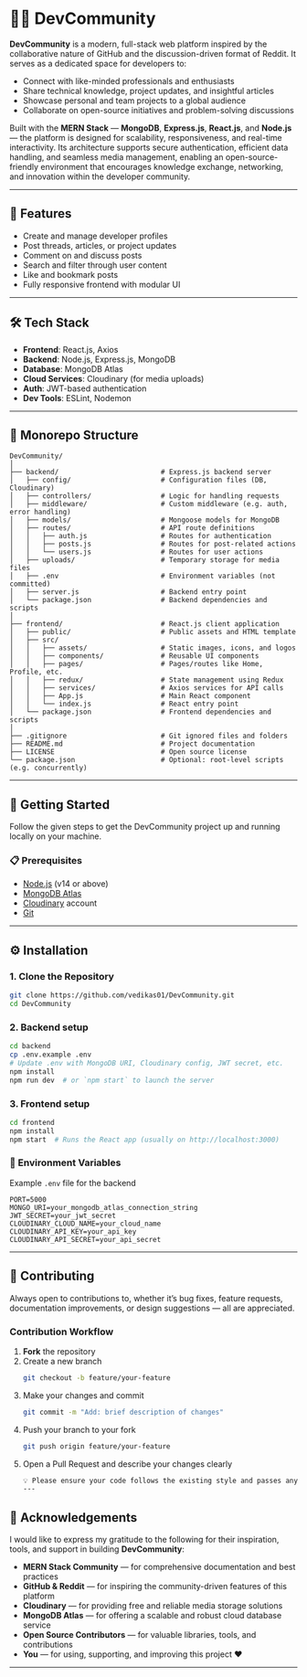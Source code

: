# 🧑‍💻 DevCommunity
**DevCommunity** is a modern, full-stack web platform inspired by the collaborative nature of GitHub and the discussion-driven format of Reddit. It serves as a dedicated space for developers to:
- Connect with like-minded professionals and enthusiasts
- Share technical knowledge, project updates, and insightful articles
- Showcase personal and team projects to a global audience
- Collaborate on open-source initiatives and problem-solving discussions

Built with the **MERN Stack** — **MongoDB**, **Express.js**, **React.js**, and **Node.js** — the platform is designed for scalability, responsiveness, and real-time interactivity.
Its architecture supports secure authentication, efficient data handling, and seamless media management, enabling an open-source-friendly environment that encourages knowledge exchange, networking, and innovation within the developer community.

---

## 🚀 Features

- Create and manage developer profiles
- Post threads, articles, or project updates
- Comment on and discuss posts
- Search and filter through user content
- Like and bookmark posts
- Fully responsive frontend with modular UI

---

## 🛠️ Tech Stack

- **Frontend**: React.js, Axios
- **Backend**: Node.js, Express.js, MongoDB
- **Database**: MongoDB Atlas
- **Cloud Services**: Cloudinary (for media uploads)
- **Auth**: JWT-based authentication
- **Dev Tools**: ESLint, Nodemon

---

## 📁 Monorepo Structure

```plaintext
DevCommunity/
│
├── backend/                         # Express.js backend server
│   ├── config/                      # Configuration files (DB, Cloudinary)
│   ├── controllers/                 # Logic for handling requests
│   ├── middleware/                  # Custom middleware (e.g. auth, error handling)
│   ├── models/                      # Mongoose models for MongoDB
│   ├── routes/                      # API route definitions
│   │   ├── auth.js                  # Routes for authentication
│   │   ├── posts.js                 # Routes for post-related actions
│   │   └── users.js                 # Routes for user actions
│   ├── uploads/                     # Temporary storage for media files
│   ├── .env                         # Environment variables (not committed)
│   ├── server.js                    # Backend entry point
│   └── package.json                 # Backend dependencies and scripts
│
├── frontend/                        # React.js client application
│   ├── public/                      # Public assets and HTML template
│   ├── src/
│   │   ├── assets/                  # Static images, icons, and logos
│   │   ├── components/              # Reusable UI components
│   │   ├── pages/                   # Pages/routes like Home, Profile, etc.
│   │   ├── redux/                   # State management using Redux
│   │   ├── services/                # Axios services for API calls
│   │   ├── App.js                   # Main React component
│   │   └── index.js                 # React entry point
│   └── package.json                 # Frontend dependencies and scripts
│
├── .gitignore                       # Git ignored files and folders
├── README.md                        # Project documentation
├── LICENSE                          # Open source license
└── package.json                     # Optional: root-level scripts (e.g. concurrently)
```
---

## 🧠 Getting Started
Follow the given steps to get the DevCommunity project up and running locally on your machine.

### 📋 Prerequisites

- [Node.js](https://nodejs.org/) (v14 or above)
- [MongoDB Atlas](https://www.mongodb.com/cloud/atlas)
- [Cloudinary](https://cloudinary.com/) account
- [Git](https://git-scm.com/)
---

## ⚙️ Installation

### 1. Clone the Repository

```bash
git clone https://github.com/vedikas01/DevCommunity.git
cd DevCommunity
```
### 2. Backend setup

```bash
cd backend
cp .env.example .env
# Update .env with MongoDB URI, Cloudinary config, JWT secret, etc.
npm install
npm run dev  # or `npm start` to launch the server
```
### 3. Frontend setup

```bash
cd frontend
npm install
npm start  # Runs the React app (usually on http://localhost:3000)
```
### ​🌱 Environment Variables

Example `.env` file for the backend
```env
PORT=5000
MONGO_URI=your_mongodb_atlas_connection_string
JWT_SECRET=your_jwt_secret
CLOUDINARY_CLOUD_NAME=your_cloud_name
CLOUDINARY_API_KEY=your_api_key
CLOUDINARY_API_SECRET=your_api_secret
```
---
## 🤝 Contributing

Always open to contributions to, whether it’s bug fixes, feature requests, documentation improvements, or design suggestions — all are appreciated.

### Contribution Workflow
1. **Fork** the repository  
2. Create a new branch  
   ```bash
   git checkout -b feature/your-feature
   
3. Make your changes and commit
   ```bash
   git commit -m "Add: brief description of changes"
   
4. Push your branch to your fork
   ```bash
   git push origin feature/your-feature

6. Open a Pull Request and describe your changes clearly
   ```bash
   💡 Please ensure your code follows the existing style and passes any linting/formatting checks.
   ---
  ## 🙌 Acknowledgements

I would like to express my gratitude to the following for their inspiration, tools, and support in building **DevCommunity**:
- **MERN Stack Community** — for comprehensive documentation and best practices
- **GitHub & Reddit** — for inspiring the community-driven features of this platform
- **Cloudinary** — for providing free and reliable media storage solutions
- **MongoDB Atlas** — for offering a scalable and robust cloud database service
- **Open Source Contributors** — for valuable libraries, tools, and contributions
- **You** — for using, supporting, and improving this project ❤️
---
